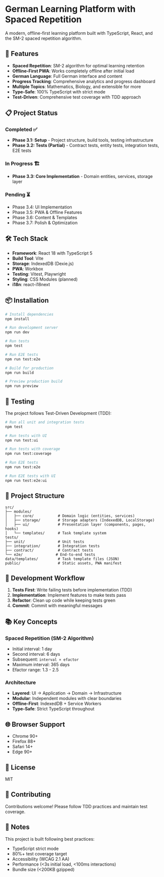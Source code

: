 # German Learning Platform with Spaced Repetition

A modern, offline-first learning platform built with TypeScript, React, and the SM-2 spaced repetition algorithm.

## 🚀 Features

- **Spaced Repetition**: SM-2 algorithm for optimal learning retention
- **Offline-First PWA**: Works completely offline after initial load
- **German Language**: Full German interface and content
- **Progress Tracking**: Comprehensive analytics and progress dashboard
- **Multiple Topics**: Mathematics, Biology, and extensible for more
- **Type-Safe**: 100% TypeScript with strict mode
- **Test-Driven**: Comprehensive test coverage with TDD approach

## 📋 Project Status

### Completed ✅
- **Phase 3.1: Setup** - Project structure, build tools, testing infrastructure
- **Phase 3.2: Tests (Partial)** - Contract tests, entity tests, integration tests, E2E tests

### In Progress 🏗️
- **Phase 3.3: Core Implementation** - Domain entities, services, storage layer

### Pending ⏳
- Phase 3.4: UI Implementation
- Phase 3.5: PWA & Offline Features
- Phase 3.6: Content & Templates
- Phase 3.7: Polish & Optimization

## 🛠️ Tech Stack

- **Framework**: React 18 with TypeScript 5
- **Build Tool**: Vite
- **Storage**: IndexedDB (Dexie.js)
- **PWA**: Workbox
- **Testing**: Vitest, Playwright
- **Styling**: CSS Modules (planned)
- **i18n**: react-i18next

## 📦 Installation

```bash
# Install dependencies
npm install

# Run development server
npm run dev

# Run tests
npm test

# Run E2E tests
npm run test:e2e

# Build for production
npm run build

# Preview production build
npm run preview
```

## 🧪 Testing

The project follows Test-Driven Development (TDD):

```bash
# Run all unit and integration tests
npm test

# Run tests with UI
npm run test:ui

# Run tests with coverage
npm run test:coverage

# Run E2E tests
npm run test:e2e

# Run E2E tests with UI
npm run test:e2e:ui
```

## 📁 Project Structure

```
src/
├── modules/
│   ├── core/           # Domain logic (entities, services)
│   ├── storage/        # Storage adapters (IndexedDB, LocalStorage)
│   ├── ui/             # Presentation layer (components, pages, hooks)
│   └── templates/      # Task template system
tests/
├── unit/               # Unit tests
├── integration/        # Integration tests
├── contract/           # Contract tests
└── e2e/               # End-to-end tests
data/templates/         # Task template files (JSON)
public/                 # Static assets, PWA manifest
```

## 🎯 Development Workflow

1. **Tests First**: Write failing tests before implementation (TDD)
2. **Implementation**: Implement features to make tests pass
3. **Refactor**: Clean up code while keeping tests green
4. **Commit**: Commit with meaningful messages

## 📚 Key Concepts

### Spaced Repetition (SM-2 Algorithm)
- Initial interval: 1 day
- Second interval: 6 days
- Subsequent: `interval × efactor`
- Maximum interval: 365 days
- Efactor range: 1.3 - 2.5

### Architecture
- **Layered**: UI → Application → Domain → Infrastructure
- **Modular**: Independent modules with clear boundaries
- **Offline-First**: IndexedDB + Service Workers
- **Type-Safe**: Strict TypeScript throughout

## 🌐 Browser Support

- Chrome 90+
- Firefox 88+
- Safari 14+
- Edge 90+

## 📄 License

MIT

## 🤝 Contributing

Contributions welcome! Please follow TDD practices and maintain test coverage.

## 📝 Notes

This project is built following best practices:
- TypeScript strict mode
- 80%+ test coverage target
- Accessibility (WCAG 2.1 AA)
- Performance (<3s initial load, <100ms interactions)
- Bundle size (<200KB gzipped)